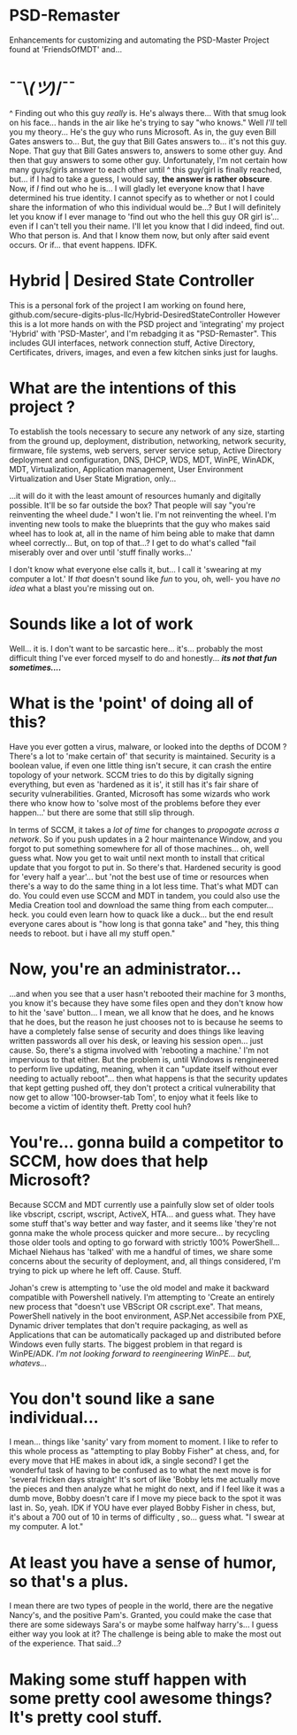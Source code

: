 # PSD-Remaster
Enhancements for customizing and automating the PSD-Master Project found at 'FriendsOfMDT' and...

# ¯¯\\_(ツ)_/¯¯
^ Finding out who this guy *really* is. He's always there... With that smug look on his face... hands in the air like he's trying to say "who knows." Well *I'll* tell you my theory... He's the guy who runs Microsoft. As in, the guy even Bill Gates answers to... But, the guy that Bill Gates answers to... it's not this guy. Nope. That guy that Bill Gates answers to, answers to some other guy. And then that guy answers to some other guy. Unfortunately, I'm not certain how many guys/girls answer to each other until ^ this guy/girl is finally reached, but... if I had to take a guess, I would say, **the answer is rather obscure**. Now, if *I* find out who he is... I will gladly let everyone know that I have determined his true identity. I cannot specify as to whether or not I could share the information of who this individual would be...? But I will definitely let you know if I ever manage to 'find out who the hell this guy OR girl is'... even if I can't tell you their name. I'll let you know that I did indeed, find out. Who that person is. And that I know them now, but only after said event occurs. Or if... that event happens. IDFK.

# Hybrid | Desired State Controller
This is a personal fork of the project I am working on found here, github.com/secure-digits-plus-llc/Hybrid-DesiredStateController
However this is a lot more hands on with the PSD project and 'integrating' my project 'Hybrid' with 'PSD-Master', and I'm rebadging it as "PSD-Remaster". This includes GUI interfaces, network connection stuff, Active Directory, Certificates,  drivers, images, and even a few kitchen sinks just for laughs.

# What are the intentions of this project ?
To establish the tools necessary to secure any network of any size, starting from the ground up, deployment, distribution, networking, 
network security, firmware, file systems, web servers, server service setup, Active Directory deployment and configuration, DNS, DHCP, 
WDS, MDT, WinPE, WinADK, MDT, Virtualization, Application management, User Environment Virtualization and User State Migration, only...

...it will do it with the least amount of resources humanly and digitally possible. It'll be so far outside the box? That people will say "you're reinventing the wheel dude." I won't lie. I'm not reinventing the wheel. I'm inventing new tools to make the blueprints that the guy who makes said wheel has to look at, all in the name of him being able to make that damn wheel correctly... But, on top of that...? I get to do what's called "fail miserably over and over until 'stuff finally works...'

I don't know what everyone else calls it, but... I call it 'swearing at my computer a lot.' If *that* doesn't sound like *fun* to you, oh, well- you have *no idea* what a blast you're missing out on. 

# Sounds like a lot of work
Well... it is. I don't want to be sarcastic here... it's... probably the most difficult thing I've ever forced myself to do and honestly... ***its not that fun sometimes....***

# What is the 'point' of doing all of this?
Have you ever gotten a virus, malware, or looked into the depths of DCOM ? There's a lot to 'make certain of' that security is maintained. Security is a boolean value, if even one little thing isn't secure, it can crash the entire topology of your network. SCCM tries to do this by digitally signing everything, but even as 'hardened as it is', it still has it's fair share of security vulnerabilities. Granted, Microsoft has some wizards who work there who know how to 'solve most of the problems before they ever happen...' but there are some that still slip through.

In terms of SCCM, it takes a *lot of time* for changes to *propogate across a network*. So if you push updates in a 2 hour maintenance Window, and you forgot to put something somewhere for all of those machines... oh, well guess what. Now you get to wait until next month to install that critical update that you forgot to put in. So there's that. Hardened security is good for 'every half a year'... but 'not the best use of time or resources when there's a way to do the same thing in a lot less time. That's what MDT can do. You could even use SCCM and MDT in tandem, you could also use the Media Creation tool and download the same thing from each computer... heck. you could even learn how to quack like a duck... but the end result everyone cares about is "how long is that gonna take" and "hey, this thing needs to reboot. but i have all my stuff open."

# Now, you're an administrator...
...and when you see that a user hasn't rebooted their machine for 3 months, you know it's because they have some files open and they don't know how to hit the 'save' button... I mean, we all know that he does, and he knows that he does, but the reason he just chooses not to is because he seems to have a completely false sense of security and does things like leaving written passwords all over his desk, or leaving his session open... just cause. So, there's a stigma involved with 'rebooting a machine.' I'm not impervious to that either. But the problem is, until Windows is rengineered to perform live updating, meaning, when it can "update itself without ever needing to actually reboot"... then what happens is that the security updates that kept getting pushed off, they don't protect a critical vulnerability that now get to allow '100-browser-tab Tom', to enjoy what it feels like to become a victim of identity theft. Pretty cool huh? 

# You're... gonna build a competitor to SCCM, how does that help Microsoft?
Because SCCM and MDT currently use a painfully slow set of older tools like vbscript, cscript, wscript, ActiveX, HTA... and guess what. They have some stuff that's way better and way faster, and it seems like 'they're not gonna make the whole process quicker and more secure... by recycling those older tools and opting to go forward with strictly 100% PowerShell... Michael Niehaus has 'talked' with me a handful of times, we share some concerns about the security of deployment, and, all things considered, I'm trying to pick up where he left off. Cause. Stuff.

Johan's crew is attempting to 'use the old model and make it backward compatible with Powershell natively. I'm attempting to 'Create an 
entirely new process that "doesn't use VBScript OR cscript.exe". That means, PowerShell natively in the boot environment, ASP.Net accessibile from PXE, Dynamic driver templates that don't require packaging, as well as Applications that can be automatically packaged up and distributed before Windows even fully starts. The biggest problem in that regard is WinPE/ADK. *I'm not looking forward to reengineering WinPE... but, whatevs...* 

# You don't sound like a sane individual...
I mean... things like 'sanity' vary from moment to moment. I like to refer to this whole process as "attempting to play Bobby Fisher" at chess, and, for every move that HE makes in about idk, a single second? I get the wonderful task of having to be confused as to what the next move is for 'several fricken days straight' It's sort of like 'Bobby lets me actually move the pieces and then analyze what he might do next, and if I feel like it was a dumb move, Bobby doesn't care if I move my piece back to the spot it was last in. So, yeah. IDK if YOU have ever played Bobby Fisher in chess, but, it's about a 700 out of 10 in terms of difficulty , so... guess what. "I swear at my computer. A lot."

# At least you have a sense of humor, so that's a plus.
I mean there are two types of people in the world, there are the negative Nancy's, and the positive Pam's. Granted, you could make the case that there are some sideways Sara's or maybe some halfway harry's... I guess either way you look at it? The challenge is being able to make the most out of the experience. That said...?

# Making some stuff happen with some pretty cool awesome things? It's pretty cool stuff.
